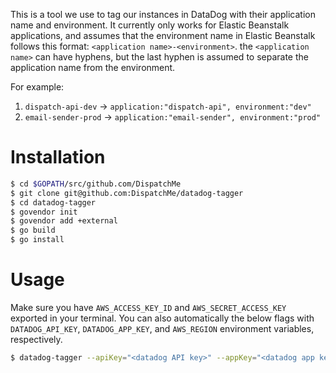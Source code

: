 This is a tool we use to tag our instances in DataDog with their application name and environment. It currently only works for Elastic Beanstalk applications, and assumes that the environment name in Elastic Beanstalk follows this format: `<application name>-<environment>`. the `<application name>` can have hyphens, but the last hyphen is assumed to separate the application name from the environment.

For example:

1. `dispatch-api-dev` -> `application:"dispatch-api", environment:"dev"`
2. `email-sender-prod` -> `application:"email-sender", environment:"prod"`


# Installation
```bash
$ cd $GOPATH/src/github.com/DispatchMe
$ git clone git@github.com:DispatchMe/datadog-tagger
$ cd datadog-tagger
$ govendor init
$ govendor add +external
$ go build
$ go install
```

# Usage

Make sure you have `AWS_ACCESS_KEY_ID` and `AWS_SECRET_ACCESS_KEY` exported in your terminal. You can also automatically the below flags with `DATADOG_API_KEY`, `DATADOG_APP_KEY`, and `AWS_REGION` environment variables, respectively.

```bash
$ datadog-tagger --apiKey="<datadog API key>" --appKey="<datadog app key>" --awsRegion="<aws region for ec2 instances>"
```
